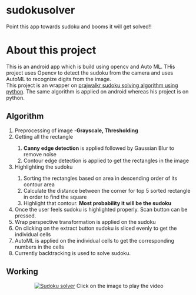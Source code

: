 # sudokusolver
Point this app towards sudoku and booms it will get solved!!
<h1>About this project</h1>
This is an android app which is build using opencv and Auto ML. THis project uses Opencv to detect the sudoku from the camera and uses AutoML to recognize digits from the image.
<br>
This project is an wrapper on <a href="https://github.com/prajwalkr/SnapSudoku">prajwalkr sudoku solving algorithm using python</a>. The same algorithm is applied on android whereas his project is on python.

<h2>Algorithm</h2>
<ol>
  <li>Preprocessing of image -<b>Grayscale, Thresholding</b></li>
  <li>Getting all the rectangle</li>
  <ol>
    <li><b>Canny edge detection</b> is applied followed by Gaussian Blur to remove noise</li>
    <li>Contour edge detection is applied to get the rectangles in the image</li>
  </ol>
  <li>Highlighting the sudoku</li>
  <ol>
    <li>Sorting the rectangles based on area in descending order of its contour area</li>
    <li>Calculate the distance between the corner for top 5 sorted rectangle in order to find the square</li>
    <li>Highlight that contour. <b>Most probability it will be the sudoku</b></li>
  </ol>
  <li>Once the user feels sudoku is highlighted properly. Scan button can be pressed.</li>
  <li>Wrap perspective transformation is applied on the sudoku</li>
  <li>On clicking on the extract button sudoku is sliced evenly to get the individual cells</li>
  <li>AutoML is applied on the individual cells to get the corresponding numbers in the cells</li>
  <li>Currently backtracking is used to solve sudoku.</li>
</ol> 

<h2>Working</h2>
  <div align="center">
  <a href="http://www.youtube.com/watch?v=EpD2xlgQ-3w"><img src="http://img.youtube.com/vi/EpD2xlgQ-3w/0.jpg" alt="Sudoku   solver"></a>
  Click on the image to play the video
  </div>
